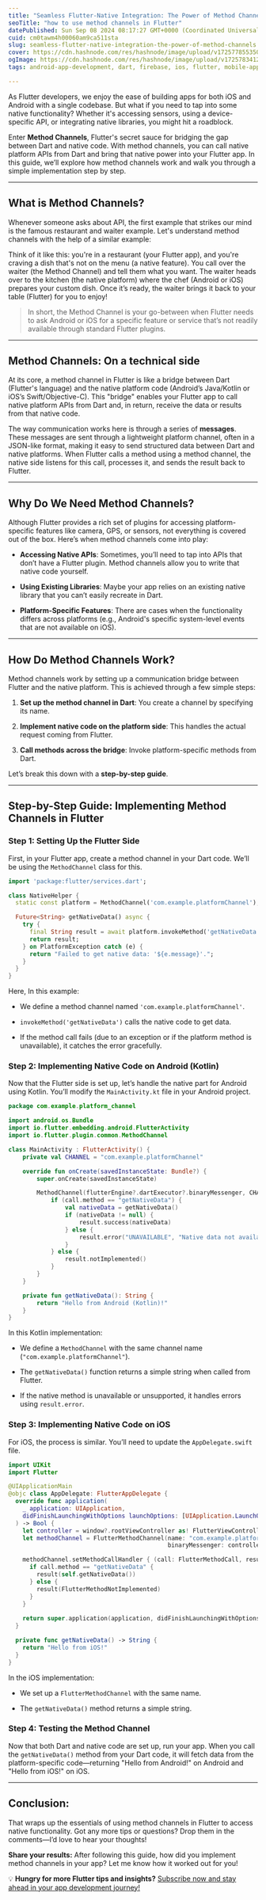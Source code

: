 ```yaml
---
title: "Seamless Flutter-Native Integration: The Power of Method Channels"
seoTitle: "how to use method channels in Flutter"
datePublished: Sun Sep 08 2024 08:17:27 GMT+0000 (Coordinated Universal Time)
cuid: cm0tawm4h00060am9ca511sta
slug: seamless-flutter-native-integration-the-power-of-method-channels
cover: https://cdn.hashnode.com/res/hashnode/image/upload/v1725778553504/6779c626-e20e-4e0c-9910-8ccf0c9239f8.png
ogImage: https://cdn.hashnode.com/res/hashnode/image/upload/v1725783412434/2260fa45-1815-4758-bf84-8a651f6131e8.png
tags: android-app-development, dart, firebase, ios, flutter, mobile-app-development, android, mobile-development, ios-app-development, flutter-examples, codenewbies, dart-language

---
```


As Flutter developers, we enjoy the ease of building apps for both iOS and Android with a single codebase. But what if you need to tap into some native functionality? Whether it's accessing sensors, using a device-specific API, or integrating native libraries, you might hit a roadblock.

Enter **Method Channels**, Flutter's secret sauce for bridging the gap between Dart and native code. With method channels, you can call native platform APIs from Dart and bring that native power into your Flutter app. In this guide, we’ll explore how method channels work and walk you through a simple implementation step by step.

---

## What is Method Channels?

Whenever someone asks about API, the first example that strikes our mind is the famous restaurant and waiter example. Let's understand method channels with the help of a similar example:

Think of it like this: you're in a restaurant (your Flutter app), and you're craving a dish that's not on the menu (a native feature). You call over the waiter (the Method Channel) and tell them what you want. The waiter heads over to the kitchen (the native platform) where the chef (Android or iOS) prepares your custom dish. Once it’s ready, the waiter brings it back to your table (Flutter) for you to enjoy!

> In short, the Method Channel is your go-between when Flutter needs to ask Android or iOS for a specific feature or service that’s not readily available through standard Flutter plugins.

---

## Method Channels: On a technical side

At its core, a method channel in Flutter is like a bridge between Dart (Flutter's language) and the native platform code (Android’s Java/Kotlin or iOS’s Swift/Objective-C). This "bridge" enables your Flutter app to call native platform APIs from Dart and, in return, receive the data or results from that native code.

The way communication works here is through a series of **messages**. These messages are sent through a lightweight platform channel, often in a JSON-like format, making it easy to send structured data between Dart and native platforms. When Flutter calls a method using a method channel, the native side listens for this call, processes it, and sends the result back to Flutter.

---

## Why Do We Need Method Channels?

Although Flutter provides a rich set of plugins for accessing platform-specific features like camera, GPS, or sensors, not everything is covered out of the box. Here’s when method channels come into play:

* **Accessing Native APIs**: Sometimes, you’ll need to tap into APIs that don’t have a Flutter plugin. Method channels allow you to write that native code yourself.
    
* **Using Existing Libraries**: Maybe your app relies on an existing native library that you can’t easily recreate in Dart.
    
* **Platform-Specific Features**: There are cases when the functionality differs across platforms (e.g., Android's specific system-level events that are not available on iOS).
    

---

## How Do Method Channels Work?

Method channels work by setting up a communication bridge between Flutter and the native platform. This is achieved through a few simple steps:

1. **Set up the method channel in Dart**: You create a channel by specifying its name.
    
2. **Implement native code on the platform side**: This handles the actual request coming from Flutter.
    
3. **Call methods across the bridge**: Invoke platform-specific methods from Dart.
    

Let’s break this down with a **step-by-step guide**.

---

## Step-by-Step Guide: Implementing Method Channels in Flutter

### Step 1: Setting Up the Flutter Side

First, in your Flutter app, create a method channel in your Dart code. We’ll be using the `MethodChannel` class for this.

```dart
import 'package:flutter/services.dart';

class NativeHelper {
  static const platform = MethodChannel('com.example.platformChannel');

  Future<String> getNativeData() async {
    try {
      final String result = await platform.invokeMethod('getNativeData');
      return result;
    } on PlatformException catch (e) {
      return "Failed to get native data: '${e.message}'.";
    }
  }
}
```

Here, In this example:

* We define a method channel named `'com.example.platformChannel'`.
    
* `invokeMethod('getNativeData')` calls the native code to get data.
    
* If the method call fails (due to an exception or if the platform method is unavailable), it catches the error gracefully.
    

### Step 2: Implementing Native Code on Android (Kotlin)

Now that the Flutter side is set up, let’s handle the native part for Android using Kotlin. You’ll modify the `MainActivity.kt` file in your Android project.

```kotlin
package com.example.platform_channel

import android.os.Bundle
import io.flutter.embedding.android.FlutterActivity
import io.flutter.plugin.common.MethodChannel

class MainActivity : FlutterActivity() {
    private val CHANNEL = "com.example.platformChannel"

    override fun onCreate(savedInstanceState: Bundle?) {
        super.onCreate(savedInstanceState)

        MethodChannel(flutterEngine?.dartExecutor?.binaryMessenger, CHANNEL).setMethodCallHandler { call, result ->
            if (call.method == "getNativeData") {
                val nativeData = getNativeData()
                if (nativeData != null) {
                    result.success(nativeData)
                } else {
                    result.error("UNAVAILABLE", "Native data not available", null)
                }
            } else {
                result.notImplemented()
            }
        }
    }

    private fun getNativeData(): String {
        return "Hello from Android (Kotlin)!"
    }
}
```

In this Kotlin implementation:

* We define a `MethodChannel` with the same channel name (`"com.example.platformChannel"`).
    
* The `getNativeData()` function returns a simple string when called from Flutter.
    
* If the native method is unavailable or unsupported, it handles errors using `result.error`.
    

### Step 3: Implementing Native Code on iOS

For iOS, the process is similar. You’ll need to update the `AppDelegate.swift` file.

```swift
import UIKit
import Flutter

@UIApplicationMain
@objc class AppDelegate: FlutterAppDelegate {
  override func application(
    _ application: UIApplication,
    didFinishLaunchingWithOptions launchOptions: [UIApplication.LaunchOptionsKey: Any]?
  ) -> Bool {
    let controller = window?.rootViewController as! FlutterViewController
    let methodChannel = FlutterMethodChannel(name: "com.example.platformChannel",
                                             binaryMessenger: controller.binaryMessenger)

    methodChannel.setMethodCallHandler { (call: FlutterMethodCall, result: @escaping FlutterResult) in
      if call.method == "getNativeData" {
        result(self.getNativeData())
      } else {
        result(FlutterMethodNotImplemented)
      }
    }
    
    return super.application(application, didFinishLaunchingWithOptions: launchOptions)
  }

  private func getNativeData() -> String {
    return "Hello from iOS!"
  }
}
```

In the iOS implementation:

* We set up a `FlutterMethodChannel` with the same name.
    
* The `getNativeData()` method returns a simple string.
    

### Step 4: Testing the Method Channel

Now that both Dart and native code are set up, run your app. When you call the `getNativeData()` method from your Dart code, it will fetch data from the platform-specific code—returning "Hello from Android!" on Android and "Hello from iOS!" on iOS.

---

## Conclusion:

That wraps up the essentials of using method channels in Flutter to access native functionality. Got any more tips or questions? Drop them in the comments—I’d love to hear your thoughts!

**Share your results:** After following this guide, how did you implement method channels in your app? Let me know how it worked out for you!

💡 **Hungry for more Flutter tips and insights?** [Subscribe now and stay ahead in your app development journey!](https://maharshisinha.hashnode.dev/newsletter)